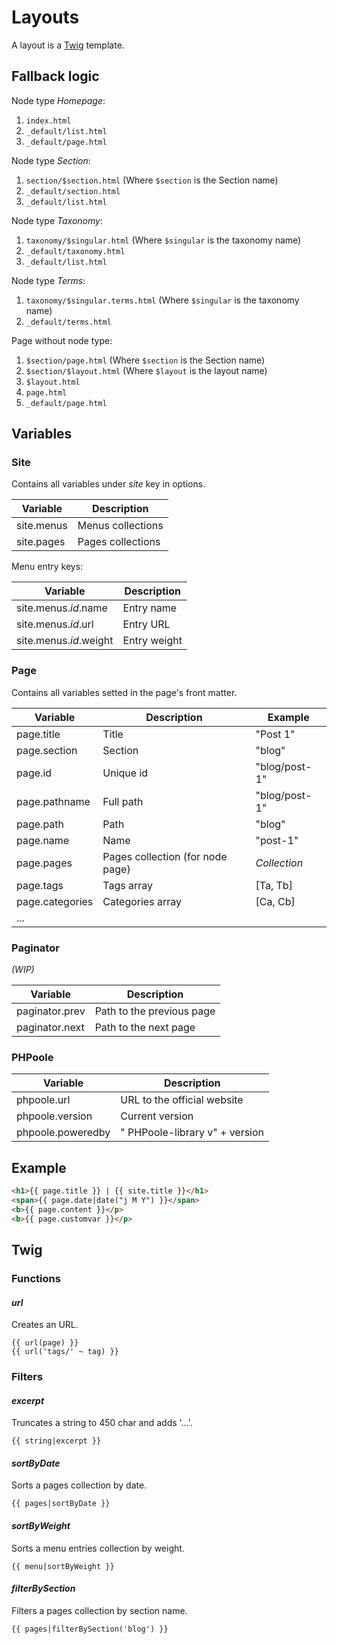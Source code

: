 # Layouts

A layout is a [Twig](http://twig.sensiolabs.org) template.

## Fallback logic

Node type _Homepage_:
 1. ```index.html```
 2. ```_default/list.html```
 3. ```_default/page.html```

Node type _Section_:
 1. ```section/$section.html``` (Where ```$section``` is the Section name)
 2. ```_default/section.html```
 3. ```_default/list.html```

Node type _Taxonomy_:
 1. ```taxonomy/$singular.html``` (Where ```$singular``` is the taxonomy name)
 2. ```_default/taxonomy.html```
 3. ```_default/list.html```

Node type _Terms_:
 1. ```taxonomy/$singular.terms.html``` (Where ```$singular``` is the taxonomy name)
 2. ```_default/terms.html```

Page without node type:
 1. ```$section/page.html``` (Where ```$section``` is the Section name)
 2. ```$section/$layout.html``` (Where ```$layout``` is the layout name)
 3. ```$layout.html```
 4. ```page.html```
 5. ```_default/page.html```

## Variables

### Site

Contains all variables under _site_ key in options.

| Variable      | Description       |
| ------------- | ----------------- |
| site.menus    | Menus collections |
| site.pages    | Pages collections |

Menu entry keys:

| Variable               | Description  |
| ---------------------- | ------------ |
| site.menus._id_.name   | Entry name   |
| site.menus._id_.url    | Entry URL    |
| site.menus._id_.weight | Entry weight |

### Page

Contains all variables setted in the page's front matter.

| Variable        | Description                      | Example       |
| --------------- | -------------------------------- | ------------- |
| page.title      | Title                            | "Post 1"      |
| page.section    | Section                          | "blog"        |
| page.id         | Unique id                        | "blog/post-1" |
| page.pathname   | Full path                        | "blog/post-1" |
| page.path       | Path                             | "blog"        |
| page.name       | Name                             | "post-1"      |
| page.pages      | Pages collection (for node page) | _Collection_  |
| page.tags       | Tags array                       | [Ta, Tb]      |
| page.categories | Categories array                 | [Ca, Cb]      |
| ...             |                                  |               |

### Paginator

_(WIP)_

| Variable       | Description               |
| -------------- | ------------------------- |
| paginator.prev | Path to the previous page |
| paginator.next | Path to the next page     |

### PHPoole

| Variable          | Description                    |
| ----------------- | ------------------------------ |
| phpoole.url       | URL to the official website    |
| phpoole.version   | Current version                |  
| phpoole.poweredby | " PHPoole-library v" + version |

## Example

```html
<h1>{{ page.title }} | {{ site.title }}</h1>
<span>{{ page.date|date("j M Y") }}</span>
<b>{{ page.content }}</p>
<b>{{ page.customvar }}</p>
```

## Twig

### Functions

#### _url_

Creates an URL.
```
{{ url(page) }}
{{ url('tags/' ~ tag) }}
```

### Filters

#### _excerpt_

Truncates a string to 450 char and adds '…'.
```
{{ string|excerpt }}
```

#### _sortByDate_

Sorts a pages collection by date.
```
{{ pages|sortByDate }}
```

#### _sortByWeight_

Sorts a menu entries collection by weight.
```
{{ menu|sortByWeight }}
```

#### _filterBySection_

Filters a pages collection by section name.
```
{{ pages|filterBySection('blog') }}
```
